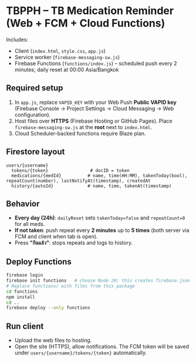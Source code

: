 # TBPPH – TB Medication Reminder (Web + FCM + Cloud Functions)

Includes:
- Client (`index.html`, `style.css`, `app.js`)
- Service worker (`firebase-messaging-sw.js`)
- Firebase Functions (`functions/index.js`) – scheduled push every 2 minutes; daily reset at 00:00 Asia/Bangkok

## Required setup
1. In `app.js`, replace `VAPID_KEY` with your Web Push **Public VAPID key** (Firebase Console → Project Settings → Cloud Messaging → Web configuration).
2. Host files over **HTTPS** (Firebase Hosting or GitHub Pages). Place `firebase-messaging-sw.js` at the **root** next to `index.html`.
3. Cloud Scheduler-backed functions require Blaze plan.

## Firestore layout
```
users/{username}
  tokens/{token}                # docID = token
  medications/{medId}          # name, time(HH:MM), takenToday(bool), repeatCount(number), lastNotifyAt(timestamp), createdAt
  history/{autoId}             # name, time, takenAt(timestamp)
```

## Behavior
- **Every day (24h)**: `dailyReset` sets `takenToday=false` and `repeatCount=0` for all meds.
- **If not taken**: push repeat every **2 minutes** up to **5 times** (both server via FCM and client when tab is open).
- Press **"กินแล้ว"**: stops repeats and logs to history.

## Deploy Functions
```bash
firebase login
firebase init functions   # choose Node 20; this creates firebase.json etc.
# Replace functions/ with files from this package
cd functions
npm install
cd ..
firebase deploy --only functions
```

## Run client
- Upload the web files to hosting.
- Open the site (HTTPS), allow notifications. The FCM token will be saved under `users/{username}/tokens/{token}` automatically.
